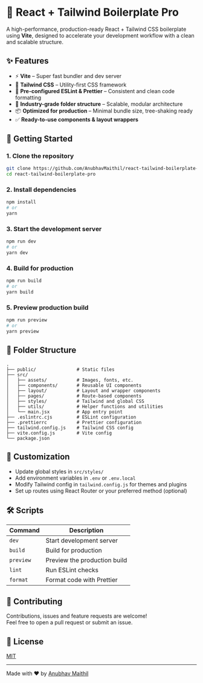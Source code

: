 # 🚀 React + Tailwind Boilerplate Pro

A high-performance, production-ready React + Tailwind CSS boilerplate using **Vite**, designed to accelerate your development workflow with a clean and scalable structure.

## ✨ Features

- ⚡ **Vite** – Super fast bundler and dev server
- 🎨 **Tailwind CSS** – Utility-first CSS framework
- 🧱 **Pre-configured ESLint & Prettier** – Consistent and clean code formatting
- 📂 **Industry-grade folder structure** – Scalable, modular architecture
- 📦 **Optimized for production** – Minimal bundle size, tree-shaking ready
- ✅ **Ready-to-use components & layout wrappers**

## 🏁 Getting Started

### 1. Clone the repository

```bash
git clone https://github.com/AnubhavMaithil/react-tailwind-boilerplate-pro.git
cd react-tailwind-boilerplate-pro
```

### 2. Install dependencies

```bash
npm install
# or
yarn
```

### 3. Start the development server

```bash
npm run dev
# or
yarn dev
```

### 4. Build for production

```bash
npm run build
# or
yarn build
```

### 5. Preview production build

```bash
npm run preview
# or
yarn preview
```

## 📁 Folder Structure

```
.
├── public/               # Static files
├── src/
│   ├── assets/           # Images, fonts, etc.
│   ├── components/       # Reusable UI components
│   ├── layout/           # Layout and wrapper components
│   ├── pages/            # Route-based components
│   ├── styles/           # Tailwind and global CSS
│   ├── utils/            # Helper functions and utilities
│   └── main.jsx          # App entry point
├── .eslintrc.cjs         # ESLint configuration
├── .prettierrc           # Prettier configuration
├── tailwind.config.js    # Tailwind CSS config
├── vite.config.js        # Vite config
└── package.json
```

## 🔧 Customization

- Update global styles in `src/styles/`
- Add environment variables in `.env` or `.env.local`
- Modify Tailwind config in `tailwind.config.js` for themes and plugins
- Set up routes using React Router or your preferred method (optional)

## 🛠 Scripts

| Command           | Description                   |
|------------------|-------------------------------|
| `dev`            | Start development server      |
| `build`          | Build for production          |
| `preview`        | Preview the production build  |
| `lint`           | Run ESLint checks             |
| `format`         | Format code with Prettier     |

<!-- ## 📌 TODO

- [ ] Add testing framework (Jest / RTL / Cypress)
- [ ] Create auth & protected routes boilerplate
- [ ] Add dark mode support toggle -->

## 🤝 Contributing

Contributions, issues and feature requests are welcome!  
Feel free to open a pull request or submit an issue.

## 📄 License

[MIT](LICENSE)

---

Made with ❤️ by [Anubhav Maithil](https://github.com/AnubhavMaithil)
